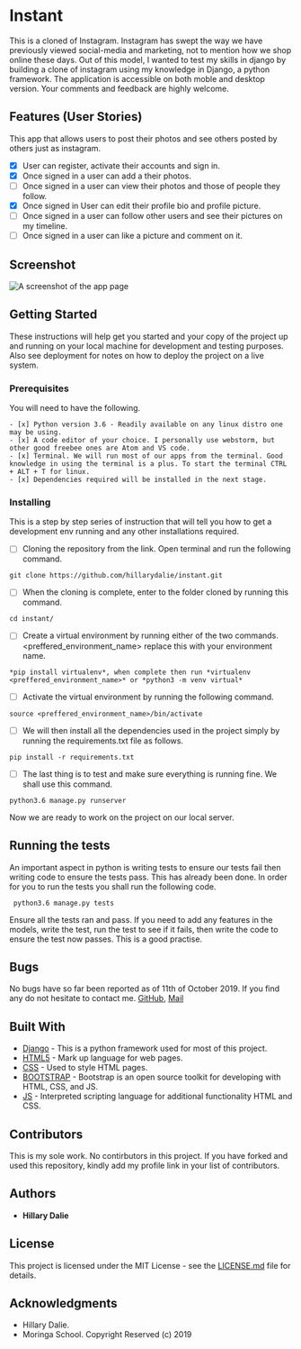 # Instant

This is a cloned of Instagram. Instagram has swept the way we have previously viewed social-media and marketing, not to mention how we shop online these days. Out of this model, I wanted to test my skills in django by building a clone of instagram using my knowledge in Django, a python framework. The application is accessible on both moble and desktop version. Your comments and feedback are highly welcome.


## Features (User Stories)
This app that allows users to post their photos and see others posted by others just as instagram.

- [x] User can register, activate their accounts and sign in.
- [x] Once signed in a user can add a their photos.
- [ ] Once signed in a user can view their photos and those of people they follow.
- [x] Once signed in User can edit their profile bio and profile picture.
- [ ] Once signed in a user can follow other users and see their pictures on my timeline.
- [ ] Once signed in a user can like a picture and comment on it.

## Screenshot

![A screenshot of the app page](https://github.com/Hillarydalie/instant/blob/master/static/localescreenshot.png "App Page")

## Getting Started

These instructions will help get you started and your copy of the project up and running on your local machine for development and testing purposes. Also see deployment for notes on how to deploy the project on a live system.

### Prerequisites

You will need to have the following. 

```
- [x] Python version 3.6 - Readily available on any linux distro one may be using.
- [x] A code editor of your choice. I personally use webstorm, but other good freebee ones are Atom and VS code.
- [x] Terminal. We will run most of our apps from the terminal. Good knowledge in using the terminal is a plus. To start the terminal CTRL + ALT + T for linux.
- [x] Dependencies required will be installed in the next stage.
```

### Installing

This is a step by step series of instruction that will tell you how to get a development env running and any other installations required.

- [ ] Cloning the repository from the link. Open terminal and run the following command.
```
git clone https://github.com/hillarydalie/instant.git
```
- [ ] When the cloning is complete, enter to the folder cloned by running this command.

```
cd instant/
```
- [ ] Create a virtual environment by running either of the two commands. <preffered_environment_name> replace this with your environment name.
```
*pip install virtualenv*, when complete then run *virtualenv <preffered_environment_name>* or *python3 -m venv virtual*
```
- [ ] Activate the virtual environment by running the following command.
```
source <preffered_environment_name>/bin/activate
```
- [ ] We will then install all the dependencies used in the project simply by running the requirements.txt file as follows.
```
pip install -r requirements.txt
```
- [ ] The last thing is to test and make sure everything is running fine. We shall use this command.
```
python3.6 manage.py runserver
```
Now we are ready to work on the project on our local server.


## Running the tests

An important aspect in python is writing tests to ensure our tests fail then writing code to ensure the tests pass. This has already been done. In order for you to run the tests you shall run the following code.

``` python3.6 manage.py tests```

Ensure all the tests ran and pass. If you need to add any features in the models, write the test, run the test to see if it fails, then write the code to ensure the test now passes. This is a good practise.

## Bugs

No bugs have so far been reported as of 11th of October 2019. If you find any do not hesitate to contact me. 
[GitHub](http://hillarydalie.github.com), [Mail](hidalie@gmail.com)

## Built With

* [Django](https://www.djangoproject.com/) - This is a python framework used for most of this project.
* [HTML5](https://www.w3schools.com/html/html5_intro.asp) - Mark up language for web pages.
* [CSS](https://www.w3schools.com/css/default.asp) - Used to style HTML pages.
* [BOOTSTRAP](https://getbootstrap.com/) - Bootstrap is an open source toolkit for developing with HTML, CSS, and JS.
* [JS](https://www.javascript.com/) - Interpreted scripting language for additional functionality HTML and CSS.

## Contributors

This is my sole work. No contirbutors in this project. If you have forked and used this repository, kindly add my profile link in your list of contributors.

## Authors

* **Hillary Dalie**


## License

This project is licensed under the MIT License - see the [LICENSE.md](LICENSE.md) file for details.

## Acknowledgments

* Hillary Dalie.
* Moringa School.
                                              Copyright Reserved  (c) 2019

